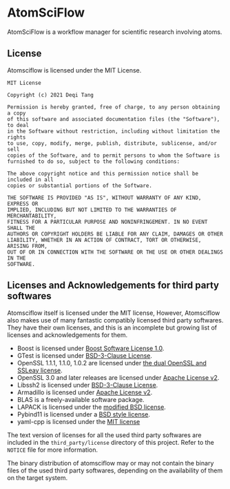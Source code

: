 # AtomSciFlow 

AtomSciFlow is a workflow manager for scientific research involving atoms.

## License
Atomsciflow is licensed under the MIT License.
```
MIT License

Copyright (c) 2021 Deqi Tang

Permission is hereby granted, free of charge, to any person obtaining a copy
of this software and associated documentation files (the "Software"), to deal
in the Software without restriction, including without limitation the rights
to use, copy, modify, merge, publish, distribute, sublicense, and/or sell
copies of the Software, and to permit persons to whom the Software is
furnished to do so, subject to the following conditions:

The above copyright notice and this permission notice shall be included in all
copies or substantial portions of the Software.

THE SOFTWARE IS PROVIDED "AS IS", WITHOUT WARRANTY OF ANY KIND, EXPRESS OR
IMPLIED, INCLUDING BUT NOT LIMITED TO THE WARRANTIES OF MERCHANTABILITY,
FITNESS FOR A PARTICULAR PURPOSE AND NONINFRINGEMENT. IN NO EVENT SHALL THE
AUTHORS OR COPYRIGHT HOLDERS BE LIABLE FOR ANY CLAIM, DAMAGES OR OTHER
LIABILITY, WHETHER IN AN ACTION OF CONTRACT, TORT OR OTHERWISE, ARISING FROM,
OUT OF OR IN CONNECTION WITH THE SOFTWARE OR THE USE OR OTHER DEALINGS IN THE
SOFTWARE.
```

## Licenses and Acknowledgements for third party softwares
Atomsciflow itself is licensed under the MIT license, However, Atomsciflow 
also makes use of many fantastic compatibly licensed third party softwares. 
They have their own licenses, and this is an incomplete but growing list of
licenses and acknowledgements for them.

* Boost is licensed under [Boost Software License 1.0](https://www.boost.org/LICENSE_1_0.txt).
* GTest is licensed under [BSD-3-Clause License](https://github.com/google/googletest/blob/main/LICENSE).
* OpenSSL 1.1.1, 1.1.0, 1.0.2 are licensed under [the dual OpenSSL and SSLeay license](https://www.openssl.org/source/license-openssl-ssleay.txt).
* OpenSSL 3.0 and later releases are licensed under [Apache License v2](https://www.openssl.org/source/apache-license-2.0.txt).
* Libssh2 is licensed under [BSD-3-Clause License](https://github.com/libssh2/libssh2/blob/master/COPYING).
* Armadillo is licensed under [Apache License v2](https://www.apache.org/licenses/LICENSE-2.0.txt).
* BLAS is a freely-available software package.
* LAPACK is licensed under the [modified BSD license](http://www.netlib.org/lapack/LICENSE.txt).
* Pybind11 is licensed under a [BSD style license](https://github.com/pybind/pybind11/blob/master/LICENSE).
* yaml-cpp is licensed under the [MIT license](https://github.com/jbeder/yaml-cpp/blob/master/LICENSE)

The text version of licenses for all the used third party softwares
are included in the `third_party/license` directory of this project.
Refer to the `NOTICE` file for more information.

The binary distribution of atomsciflow may or may not contain 
the binary files of the used third party softwares, depending
on the availability of them on the target system.


